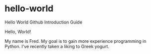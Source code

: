 # hello-world
Hello World Github Introduction Guide

Hello, World!

My name is Fred. My goal is to gain more experience programming in Python.
I've recently taken a liking to Greek yogurt.
